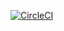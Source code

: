 [![CircleCI](https://circleci.com/gh/Theragus/theragus/tree/test.svg?style=svg)](https://circleci.com/gh/Theragus/theragus/tree/test)
